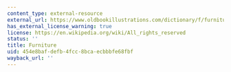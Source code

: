 ```yaml
---
content_type: external-resource
external_url: https://www.oldbookillustrations.com/dictionary/f/furniture
has_external_license_warning: true
license: https://en.wikipedia.org/wiki/All_rights_reserved
status: ''
title: Furniture
uid: 454e8baf-defb-4fcc-8bca-ecbbbfe68fbf
wayback_url: ''
---
```

